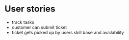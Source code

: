 # User stories
- track tasks
- customer can submit ticket
- ticket gets picked up by users skill base and availability